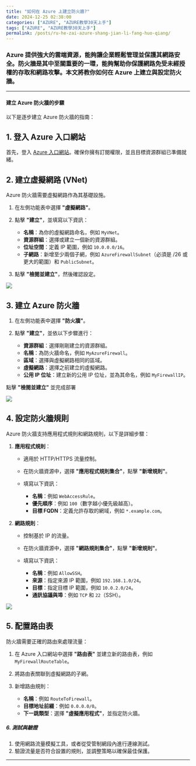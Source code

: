 ```yaml
---
title: "如何在 Azure 上建立防火牆?"
date: 2024-12-25 02:38:00
categories: ["AZURE", "AZURE教學30天上手"]
tags: ["AZURE", "AZURE教學30天上手"]
permalink: /posts/ru-he-zai-azure-shang-jian-li-fang-huo-qiang/
---
```

### Azure 提供強大的雲端資源，能夠讓企業輕鬆管理並保護其網路安全。防火牆是其中至關重要的一環，能夠幫助你保護網路免受未經授權的存取和網路攻擊。本文將教你如何在 Azure 上建立與設定防火牆。

---

#### 建立 Azure 防火牆的步驟

以下是逐步建立 Azure 防火牆的指南：

## 1. 登入 Azure 入口網站

首先，登入 [Azure 入口網站](https://portal.azure.com/)。確保你擁有訂閱權限，並且目標資源群組已準備就緒。

## 2. 建立虛擬網路 (VNet)

Azure 防火牆需要虛擬網路作為其基礎設施。

1. 在左側功能表中選擇 **"虛擬網路"**。
2. 點擊 **"建立"**，並填寫以下資訊：

   * **名稱**：為你的虛擬網路命名，例如 `MyVNet`。
   * **資源群組**：選擇或建立一個新的資源群組。
   * **位址空間**：定義 IP 範圍，例如 `10.0.0.0/16`。
   * **子網路**：新增至少兩個子網，例如 `AzureFirewallSubnet`（必須是 /26 或更大的範圍）和 `PublicSubnet`。
3. 點擊 **"檢閱並建立"**，然後確認設定。

[![](https://blogger.googleusercontent.com/img/a/AVvXsEgNkVkEXkWq-epLJ5VOnRKjkRBODFZ1NsHu4G6xqyp5JYYBAT3iWqKUb3Q4EWs3MPT6JDp-NryoMNSRTM_lyXv2CLAgyjQN0PcMEwIgKDn5T7lRoqiD5ZLFh_KcCDHu_Mzxly0OhcrkjJzZdCAOZFgt4YV1JQCsfHrxYeXfg9xP-cHVxM8Fc4iGPN5H_h3G=w599-h386)](https://blogger.googleusercontent.com/img/a/AVvXsEgNkVkEXkWq-epLJ5VOnRKjkRBODFZ1NsHu4G6xqyp5JYYBAT3iWqKUb3Q4EWs3MPT6JDp-NryoMNSRTM_lyXv2CLAgyjQN0PcMEwIgKDn5T7lRoqiD5ZLFh_KcCDHu_Mzxly0OhcrkjJzZdCAOZFgt4YV1JQCsfHrxYeXfg9xP-cHVxM8Fc4iGPN5H_h3G)  

## 3. 建立 Azure 防火牆

1. 在左側功能表中選擇 **"防火牆"**。
2. 點擊 **"建立"**，並依以下步驟進行：

   * **資源群組**：選擇剛剛建立的資源群組。
   * **名稱**：為防火牆命名，例如 `MyAzureFirewall`。
   * **區域**：選擇與虛擬網路相同的區域。
   * **虛擬網路**：選擇之前建立的虛擬網路。
   * **公用 IP 位址**：建立新的公用 IP 位址，並為其命名，例如 `MyFirewallIP`。

點擊 **"檢閱並建立"** 並完成部署

[![](https://blogger.googleusercontent.com/img/a/AVvXsEg7EmpjUK3eCixUHvPn0QPERBNr6b0RMTZWA1zIl6xW6sdoU0GVchR37T3GskuRptj3pQygh8x7E9MtHERo18cnLzMWUV3iBgeI3yvNjN2mgIB-J_XxCeNVT-1oJ0CQjcbXnxsTXvkJfi6cCNAhD4bbGSWbHixcMibBSkjwIsigZhDRnf3ec66zSReOgKNr=w527-h343)](https://blogger.googleusercontent.com/img/a/AVvXsEg7EmpjUK3eCixUHvPn0QPERBNr6b0RMTZWA1zIl6xW6sdoU0GVchR37T3GskuRptj3pQygh8x7E9MtHERo18cnLzMWUV3iBgeI3yvNjN2mgIB-J_XxCeNVT-1oJ0CQjcbXnxsTXvkJfi6cCNAhD4bbGSWbHixcMibBSkjwIsigZhDRnf3ec66zSReOgKNr)  



## 4. 設定防火牆規則

Azure 防火牆支持應用程式規則和網路規則，以下是詳細步驟：

1. **應用程式規則**：

   * 適用於 HTTP/HTTPS 流量控制。
   * 在防火牆資源中，選擇 **"應用程式規則集合"**，點擊 **"新增規則"**。
   * 填寫以下資訊：

     + **名稱**：例如 `WebAccessRule`。
     + **優先順序**：例如 `100`（數字越小優先級越高）。
     + **目標 FQDN**：定義允許存取的網域，例如 `*.example.com`。
2. **網路規則**：

   * 控制基於 IP 的流量。
   * 在防火牆資源中，選擇 **"網路規則集合"**，點擊 **"新增規則"**。
   * 填寫以下資訊：

     + **名稱**：例如 `AllowSSH`。
     + **來源**：指定來源 IP 範圍，例如 `192.168.1.0/24`。
     + **目標**：指定目標 IP 範圍，例如 `10.0.2.0/24`。
     + **通訊協議與埠**：例如 `TCP` 和 `22`（SSH）。

[![](https://blogger.googleusercontent.com/img/a/AVvXsEiLD0N_Yi7mVpsA0-vgSBwW1Svt4Q2TwMkBpcQUCEVhGjryOtFV4tyJE___fnpklN90vhypnYdE16FAVfpTQmxm7tWwzy1M2aXMY7IilXcpCWL4S4Wo_xG7ss7rAiYFPtMImOhAKxYtNFeW2GQRY_S2UWZUvTi9RW_LLXx0cX_tiDt4jRNwWaVVREd3Z2B6=w795-h385)](https://blogger.googleusercontent.com/img/a/AVvXsEiLD0N_Yi7mVpsA0-vgSBwW1Svt4Q2TwMkBpcQUCEVhGjryOtFV4tyJE___fnpklN90vhypnYdE16FAVfpTQmxm7tWwzy1M2aXMY7IilXcpCWL4S4Wo_xG7ss7rAiYFPtMImOhAKxYtNFeW2GQRY_S2UWZUvTi9RW_LLXx0cX_tiDt4jRNwWaVVREd3Z2B6)  

## 5. 配置路由表

防火牆需要正確的路由來處理流量：

1. 在 Azure 入口網站中選擇 **"路由表"** 並建立新的路由表，例如 `MyFirewallRouteTable`。
2. 將路由表關聯到虛擬網路的子網。
3. 新增路由規則：

   * **名稱**：例如 `RouteToFirewall`。
   * **目標地址前綴**：例如 `0.0.0.0/0`。
   * **下一跳類型**：選擇 **"虛擬應用程式"**，並指定防火牆。

##### 6. 測試與驗證

1. 使用網路流量模擬工具，或者從受管制網段內進行連線測試。
2. 驗證流量是否符合設置的規則，並調整策略以確保最佳保護。

---

####